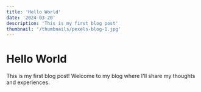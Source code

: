 ```yaml
---
title: 'Hello World'
date: '2024-03-20'
description: 'This is my first blog post'
thumbnail: '/thumbnails/pexels-blog-1.jpg'
---
```


# Hello World

This is my first blog post! Welcome to my blog where I'll share my thoughts and experiences. 